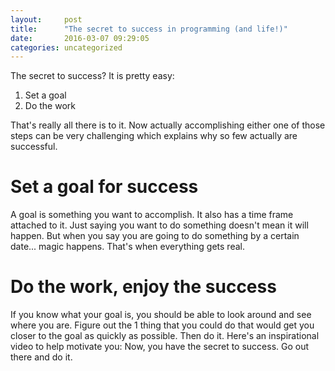 ```yaml
---
layout:     post
title:      "The secret to success in programming (and life!)"
date:       2016-03-07 09:29:05
categories: uncategorized
---
```

The secret to success? It is pretty easy: 

  1. Set a goal
  2. Do the work

That's really all there is to it. Now actually accomplishing either one of those steps can be very challenging which explains why so few actually are successful. 

# Set a goal for success

A goal is something you want to accomplish. It also has a time frame attached to it. Just saying you want to do something doesn't mean it will happen. But when you say you are going to do something by a certain date... magic happens. That's when everything gets real. 

# Do the work, enjoy the success

If you know what your goal is, you should be able to look around and see where you are. Figure out the 1 thing that you could do that would get you closer to the goal as quickly as possible. Then do it. Here's an inspirational video to help motivate you:  Now, you have the secret to success. Go out there and do it.
